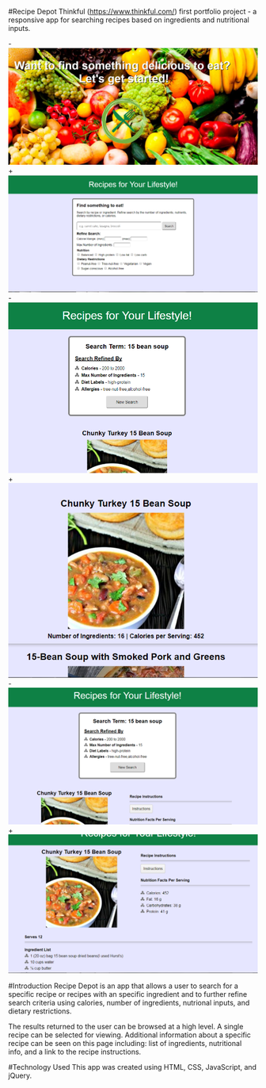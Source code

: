  #Recipe Depot
 Thinkful (https://www.thinkful.com/) first portfolio project - a responsive app for searching recipes based on ingredients and nutritional inputs.
 
-![Screenshots](https://github.com/sgarcia30/RecipeDepot/blob/master/recipeDepotStartPage.PNG)
+![Screenshots](https://github.com/sgarcia30/RecipeDepot/blob/master/recipeDepotSearchPage.PNG)
-![Screenshots](https://github.com/sgarcia30/RecipeDepot/blob/master/recipeDepotResultsPage.PNG)
+![Screenshots](https://github.com/sgarcia30/RecipeDepot/blob/master/recipeDepotResultsPage2.PNG)
-![Screenshots](https://github.com/sgarcia30/RecipeDepot/blob/master/recipeDepotSingleResultPage.PNG)
+![Screenshots](https://github.com/sgarcia30/RecipeDepot/blob/master/recipeDepotSingleResultPage2.PNG)
 
 #Introduction
 Recipe Depot is an app that allows a user to search for a specific recipe or recipes with an specific ingredient and to further refine search
 criteria using calories, number of ingredients, nutrional inputs, and dietary restrictions.

 The results returned to the user can be browsed at a high level.  A single recipe can be selected for viewing.  Additional information about a 
 specific recipe can be seen on this page including: list of ingredients, nutritional info, and a link to the recipe instructions.
 
 #Technology Used
 This app was created using HTML, CSS, JavaScript, and jQuery.